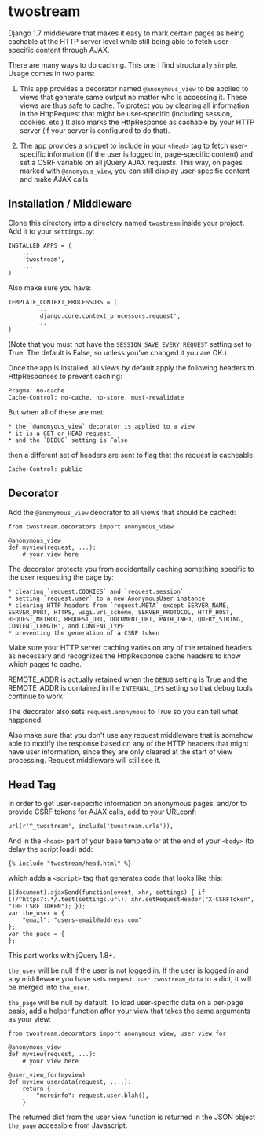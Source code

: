 twostream
=========

Django 1.7 middleware that makes it easy to mark certain pages as being cachable at the HTTP server level while still being able to fetch user-specific content through AJAX.

There are many ways to do caching. This one I find structurally simple. Usage comes in two parts:

1) This app provides a decorator named `@anonymous_view` to be applied to views that generate same output no matter who is accessing it. These views are thus safe to cache. To protect you by clearing all information in the HttpRequest that might be user-specific (including session, cookies, etc.) It also marks the HttpResponse as cachable by your HTTP server (if your server is configured to do that).

2) The app provides a snippet to include in your `<head>` tag to fetch user-specific information (if the user is logged in, page-specific content) and set a CSRF variable on all jQuery AJAX requests. This way, on pages marked with `@anomyous_view`, you can still display user-specific content and make AJAX calls.

Installation / Middleware
-------------------------

Clone this directory into a directory named `twostream` inside your project. Add it to your `settings.py`:

	INSTALLED_APPS = (
		...
		'twostream',
		...
	)

Also make sure you have:

	TEMPLATE_CONTEXT_PROCESSORS = (
			...
			'django.core.context_processors.request',
			...
	)

(Note that you must not have the `SESSION_SAVE_EVERY_REQUEST` setting set to True. The default is False, so unless you've changed it you are OK.)

Once the app is installed, all views by default apply the following headers to HttpResponses to prevent caching:

	Pragma: no-cache
	Cache-Control: no-cache, no-store, must-revalidate

But when all of these are met:

	* the `@anomyous_view` decorator is applied to a view
	* it is a GET or HEAD request
	* and the `DEBUG` setting is False

then a different set of headers are sent to flag that the request is cacheable:

	Cache-Control: public

Decorator
---------

Add the `@anonymous_view` deocrator to all views that should be cached:

	from twostream.decorators import anonymous_view

	@anonymous_view
	def myview(request, ...):
		# your view here

The decorator protects you from accidentally caching something specific to the user requesting the page by:

	* clearing `request.COOKIES` and `request.session`
	* setting `request.user` to a new AnonymousUser instance
	* clearing HTTP headers from `request.META` except SERVER_NAME, SERVER_PORT, HTTPS, wsgi.url_scheme, SERVER_PROTOCOL, HTTP_HOST, REQUEST_METHOD, REQUEST_URI, DOCUMENT_URI, PATH_INFO, QUERY_STRING, CONTENT_LENGTH', and CONTENT_TYPE
	* preventing the generation of a CSRF token

Make sure your HTTP server caching varies on any of the retained headers as necessary and recognizes the HttpResponse cache headers to know which pages to cache.

REMOTE_ADDR is actually retained when the `DEBUG` setting is True and the REMOTE_ADDR is contained in the `INTERNAL_IPS` setting so that debug tools continue to work

The decorator also sets `request.anonymous` to True so you can tell what happened.

Also make sure that you don't use any request middleware that is somehow able to modify the response based on any of the HTTP headers that might have user information, since they are only cleared at the start of view processing. Request middleware will still see it.

Head Tag
--------

In order to get user-sepecific information on anonymous pages, and/or to provide CSRF tokens for AJAX calls, add to your URLconf:

	url(r'^_twostream', include('twostream.urls')),

And in the `<head>` part of your base template or at the end of your `<body>` (to delay the script load) add:

	{% include "twostream/head.html" %}

which adds a `<script>` tag that generates code that looks like this:

	$(document).ajaxSend(function(event, xhr, settings) { if (!/^https?:.*/.test(settings.url)) xhr.setRequestHeader("X-CSRFToken", "THE CSRF TOKEN"); });
	var the_user = {
		"email": "users-email@address.com"
	};
	var the_page = {
	};

This part works with jQuery 1.8+.

`the_user` will be null if the user is not logged in. If the user is logged in and any middleware you have sets `request.user.twostream_data` to a dict, it will be merged into `the_user`.

`the_page` will be null by default. To load user-specific data on a per-page basis, add a helper function after your view that takes the same arguments as your view:

	from twostream.decorators import anonymous_view, user_view_for

	@anonymous_view
	def myview(request, ...):
		# your view here

	@user_view_for(myview)
	def myview_userdata(request, ....):
	    return {
	    	"moreinfo": request.user.blah(),
	    }

The returned dict from the user view function is returned in the JSON object `the_page` accessible from Javascript.
